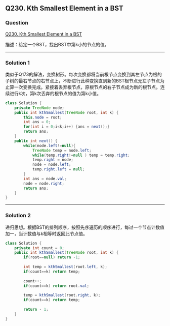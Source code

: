 ## Q230. Kth Smallest Element in a BST  

### Question  

[Q230. Kth Smallest Element in a BST](https://leetcode.com/problems/kth-smallest-element-in-a-bst/)  

描述：给定一个BST，找出BST中第k小的节点的值。  

---

### Solution 1  

类似于Q173的解法，变换树形。每次变换都将当前根节点变换到其左节点为根的子树的最右节点的右节点上，不断进行此种变换直到新的BST根节点无左子节点为止算一次变换完成。紧接着丢弃根节点，原根节点的右子节点成为新的根节点。连续进行k次，第k次丢弃的根节点的值为第k小值。  

```java
class Solution {
    private TreeNode node;
    public int kthSmallest(TreeNode root, int k) {
        this.node = root;
        int ans = 0;
        for(int i = 0;i<k;i++) {ans = next();}
        return ans;
    }
    public int next() {
        while(node.left!=null){
            TreeNode temp = node.left;
            while(temp.right!=null ) temp = temp.right;
            temp.right = node;
            node = node.left;
            temp.right.left = null;
        }
        int ans = node.val;
        node = node.right;
        return ans;
    }
}
```

---

### Solution 2  

递归思想。根据BST的排列顺序，按照先序遍历的顺序进行，每过一个节点计数值加一，当计数值与k相等时返回此节点值。  

```java
class Solution {
    private int count = 0;
    public int kthSmallest(TreeNode root, int k) {
        if(root==null) return -1;
        
        int temp = kthSmallest(root.left, k);
        if(count==k) return temp;
        
        count++;
        if(count==k) return root.val;
        
        temp = kthSmallest(root.right, k);
        if(count==k) return temp;
        
        return - 1;
    }
}
```

